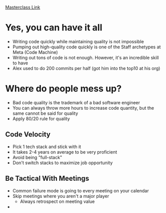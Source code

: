 [Masterclass Link](https://www.jointaro.com/lesson/iYpRj8XfyzCSaTYnce3y/masterclass-how-to-write-better-code-faster-as-a-software-engineer/)

# Yes, you can have it all

- Writing code quickly while maintaining quality is not impossible
- Pumping out high-quality code quickly is one of the Staff archetypes at Meta (Code Machine)
- Writing out tons of code is not enough. However, it's an incredible skill to have
- Alex used to do 200 commits per half (got him into the top10 at his org)

# Where do people mess up?

- Bad code quality is the trademark of a bad software engineer
- You can always throw more hours to increase code quantity, but the same cannot be said for quality
- Apply 80/20 rule for quality

## Code Velocity
- Pick 1 tech stack and stick with it
- It takes 2-4 years on average to be very proficient
- Avoid being "full-stack"
- Don't switch stacks to maximize job opportunity

## Be Tactical With Meetings
- Common failure mode is going to every meeting on your calendar
- Skip meetings where you aren't a major player
	- Always retrospect on meeting value
- 